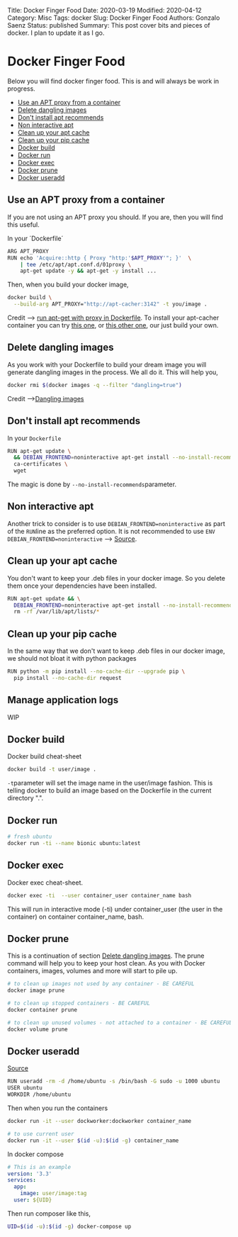 Title: Docker Finger Food
Date: 2020-03-19
Modified: 2020-04-12
Category: Misc
Tags: docker
Slug: Docker Finger Food
Authors: Gonzalo Saenz
Status: published
Summary: This post cover bits and pieces of docker. I plan to update it as I go.

# Docker Finger Food

Below you will find docker finger food. This is and will always be work in progress.

<!-- TOC -->

- [Use an APT proxy from a container](#use-an-apt-proxy-from-a-container)
- [Delete dangling images](#delete-dangling-images)
- [Don't install apt recommends](#dont-install-apt-recommends)
- [Non interactive apt](#non-interactive-apt)
- [Clean up your apt cache](#clean-up-your-apt-cache)
- [Clean up your pip cache](#clean-up-your-pip-cache)
- [Docker build](#docker-build)
- [Docker run](#docker-run)
- [Docker exec](#docker-exec)
- [Docker prune](#docker-prune)
- [Docker useradd](#docker-useradd)

<!-- /TOC -->

## Use an APT proxy from a container <a name="use-an-apt-proxy-from-a-container"></a>

If you are not using an APT proxy you should. If you are, then you will find this useful.

In your ´Dockerfile´

```sh
ARG APT_PROXY
RUN echo 'Acquire::http { Proxy "http:'$APT_PROXY'"; }'  \
    | tee /etc/apt/apt.conf.d/01proxy \
    apt-get update -y && apt-get -y install ...
```

Then, when you build your docker image,
```sh
docker build \
  --build-arg APT_PROXY="http://apt-cacher:3142" -t you/image .
```

Credit --> [run apt-get with proxy in Dockerfile](https://stackoverflow.com/questions/48749200/run-apt-get-with-proxy-in-dockerfile). To install your apt-cacher container you can try [this one](https://github.com/sameersbn/docker-apt-cacher-ng), or [this other one](https://github.com/menghan/docker-image-apt-cacher-ng), our just build your own.

## Delete dangling images <a name="delete-dangling-images"></a>

As you work with your Dockerfile to build your dream image you will generate dangling images in the process. We all do it. This will help you,

```sh
docker rmi $(docker images -q --filter "dangling=true")
```

Credit -->[Dangling images](https://takacsmark.com/dockerfile-tutorial-by-example-dockerfile-best-practices-2018/#dangling-images)

## Don't install apt recommends <a name="dont-install-apt-recommends"></a>

In your `Dockerfile`
```sh
RUN apt-get update \
  && DEBIAN_FRONTEND=noninteractive apt-get install --no-install-recommends -y \
  ca-certificates \
  wget
```
The magic is done by `--no-install-recommends`parameter.

## Non interactive apt <a name="non-interactive-apt"></a>

Another trick to consider is to use `DEBIAN_FRONTEND=noninteractive` as part of the `RUN`line as the preferred option. It is not recommended to use `ENV DEBIAN_FRONTEND=noninteractive` --> [Source](https://github.com/moby/moby/issues/4032).

## Clean up your apt cache <a name="clean-up-your-apt-cache"></a>

You don't want to keep your .deb files in your docker image. So you delete them once your dependencies have been installed.

```sh
RUN apt-get update && \
  DEBIAN_FRONTEND=noninteractive apt-get install --no-install-recommends -y \
  rm -rf /var/lib/apt/lists/*
```

## Clean up your pip cache <a name="clean-up-your-pip-cache"></a>
 In the same way that we don't want to keep .deb files in our docker image, we should not bloat it with python packages
```sh
RUN python -m pip install --no-cache-dir --upgrade pip \
  pip install --no-cache-dir request
```
## Manage application logs

WIP

## Docker build <a name="docker-build"></a>

Docker build cheat-sheet

```sh
docker build -t user/image .
```
`-t`parameter will set the image name in the user/image fashion. This is telling docker to build an image based on the Dockerfile in the current directory ".".

## Docker run <a name="docker-run"></a>


```sh
# fresh ubuntu
docker run -ti --name bionic ubuntu:latest

```

## Docker exec <a name="docker-exec"></a>

Docker exec cheat-sheet.

```sh
docker exec -ti  --user container_user container_name bash
```

This will run in interactive mode (-ti) under container_user (the user in the container) on container container_name, bash.

## Docker prune <a name="docker-prune"></a>

This is a continuation of section [Delete dangling images](#delete-dangling-images). The prune command will help you to keep your host clean. As you with Docker containers, images, volumes and more will start to pile up.

```sh
# to clean up images not used by any container - BE CAREFUL
docker image prune

# to clean up stopped containers - BE CAREFUL
docker container prune

# to clean up unused volumes - not attached to a container - BE CAREFUL
docker volume prune
```

## Docker useradd <a name="docker-useradd"></a>

[Source](https://stackoverflow.com/questions/27701930/add-user-to-docker-container)
```sh
RUN useradd -rm -d /home/ubuntu -s /bin/bash -G sudo -u 1000 ubuntu
USER ubuntu
WORKDIR /home/ubuntu
```

Then when you run the containers
```sh
docker run -it --user dockworker:dockworker container_name

# to use current user
docker run -it --user $(id -u):$(id -g) container_name
```
In docker compose

```yaml
# This is an example
version: '3.3'
services:
  app:
    image: user/image:tag
  user: ${UID}
```

Then run composer like this,
```sh
UID=$(id -u):$(id -g) docker-compose up
```
